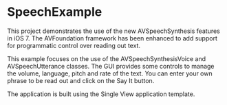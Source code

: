 SpeechExample 
=============
This project demonstrates the use of the new AVSpeechSynthesis features in iOS 7. The 
AVFoundation framework has been enhanced to add support for programmatic control over 
reading out text. 

This example focuses on the use of the AVSpeechSynthesisVoice and AVSpeechUtterance 
classes. The GUI provides some controls to manage the volume, language, pitch and rate 
of the text. You can enter your own phrase to be read out and click on the Say It button. 

The application is built using the Single View application template. 